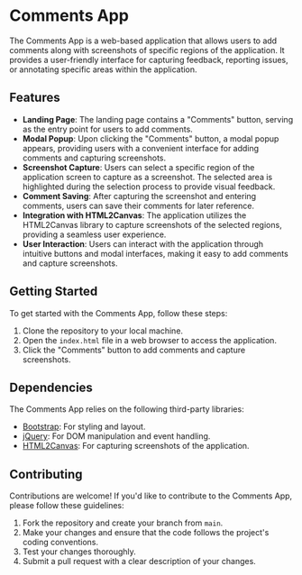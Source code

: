 # Comments App

The Comments App is a web-based application that allows users to add comments along with screenshots of specific regions of the application. It provides a user-friendly interface for capturing feedback, reporting issues, or annotating specific areas within the application.

## Features

- **Landing Page**: The landing page contains a "Comments" button, serving as the entry point for users to add comments.
- **Modal Popup**: Upon clicking the "Comments" button, a modal popup appears, providing users with a convenient interface for adding comments and capturing screenshots.
- **Screenshot Capture**: Users can select a specific region of the application screen to capture as a screenshot. The selected area is highlighted during the selection process to provide visual feedback.
- **Comment Saving**: After capturing the screenshot and entering comments, users can save their comments for later reference.
- **Integration with HTML2Canvas**: The application utilizes the HTML2Canvas library to capture screenshots of the selected regions, providing a seamless user experience.
- **User Interaction**: Users can interact with the application through intuitive buttons and modal interfaces, making it easy to add comments and capture screenshots.

## Getting Started

To get started with the Comments App, follow these steps:

1. Clone the repository to your local machine.
2. Open the `index.html` file in a web browser to access the application.
3. Click the "Comments" button to add comments and capture screenshots.

## Dependencies

The Comments App relies on the following third-party libraries:

- [Bootstrap](https://getbootstrap.com/): For styling and layout.
- [jQuery](https://jquery.com/): For DOM manipulation and event handling.
- [HTML2Canvas](https://html2canvas.hertzen.com/): For capturing screenshots of the application.

## Contributing

Contributions are welcome! If you'd like to contribute to the Comments App, please follow these guidelines:

1. Fork the repository and create your branch from `main`.
2. Make your changes and ensure that the code follows the project's coding conventions.
3. Test your changes thoroughly.
4. Submit a pull request with a clear description of your changes.
